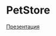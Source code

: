 # PetStore
[Презентация](https://docs.google.com/presentation/d/16bNDbOwjKHLXIzVh3R-VIBGN8_69rPY4/edit#slide=id.p1)
